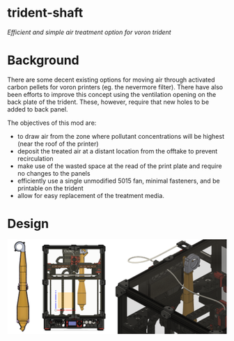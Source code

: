 # trident-shaft
*Efficient and simple air treatment option for voron trident*

# Background
There are some decent existing options for moving air through activated carbon pellets for voron printers (eg. the nevermore filter). There have also been efforts to improve this concept using the ventilation opening on the back plate of the trident. These, however, require that new holes to be added to back panel.

The objectives of this mod are:
 - to draw air from the zone where pollutant concentrations will be highest (near the roof of the printer)
 - deposit the treated air at a distant location from the offtake to prevent recirculation
 - make use of the wasted space at the read of the print plate and require no changes to the panels
 - efficiently use a single unmodified 5015 fan, minimal fasteners, and be printable on the trident
 - allow for easy replacement of the treatment media.
 
 # Design
 
 ![Summary Image](images/combined_sections.png?raw=true "Summary Image")
